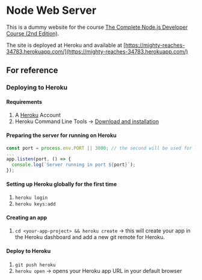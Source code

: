 # Node Web Server

This is a dummy website for the course [The Complete Node.js Developer Course (2nd Edition)](https://www.udemy.com/the-complete-nodejs-developer-course-2/).

The site is deployed at Heroku and available at [https://mighty-reaches-34783.herokuapp.com/](https://mighty-reaches-34783.herokuapp.com/)

## For reference

### Deploying to Heroku

#### Requirements

1. A [Heroku](https://dashboard.heroku.com/) Account
2. Heroku Command Line Tools -> [Download and installation](https://devcenter.heroku.com/articles/heroku-cli#download-and-install)

#### Preparing the server for running on Heroku

```js
const port = process.env.PORT || 3000; // the second will be used for local development
...
app.listen(port, () => {
  console.log(`Server running in port ${port}`);
});
```
#### Setting up Heroku globally for the first time

1. `heroku login`
2. `heroku keys:add`

#### Creating an app

1. `cd <your-app-project> && heroku create` -> this will create your app in the Heroku dashboard and add a new git remote for Heroku.

#### Deploy to Heroku

1. `git push heroku`
2. `heroku open` -> opens your Heroku app URL in your default browser


